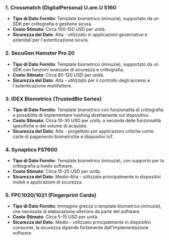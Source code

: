 ### 1. **Crossmatch (DigitalPersona) U.are.U 5160**

- **Tipo di Dato Fornito**: Template biometrico (minuzie), supportato da un SDK per crittografia e gestione sicura.
- **Costo Stimato**: Circa 100-150 USD per unità.
- **Sicurezza del Dato**: Alta - utilizzato in applicazioni governative e aziendali per l'autenticazione sicura.

### 2. **SecuGen Hamster Pro 20**

- **Tipo di Dato Fornito**: Template biometrico (minuzie), supportato da un SDK con funzioni avanzate di sicurezza e crittografia.
- **Costo Stimato**: Circa 80-120 USD per unità.
- **Sicurezza del Dato**: Alta - utilizzato per il controllo degli accessi e l'autenticazione multifattore.

### 3. **IDEX Biometrics (TrustedBio Series)**

- **Tipo di Dato Fornito**: Template biometrico con funzionalità di crittografia e possibilità di implementare hashing direttamente sul dispositivo.
- **Costo Stimato**: Circa 10-30 USD per unità, a seconda delle funzionalità specifiche e del volume di acquisto.
- **Sicurezza del Dato**: Alta - progettato per applicazioni critiche come carte di pagamento biometriche e dispositivi IoT.

### 4. **Synaptics FS7600**

- **Tipo di Dato Fornito**: Template biometrico (minuzie), con supporto per la crittografia a livello software.
- **Costo Stimato**: Circa 15-25 USD per unità.
- **Sicurezza del Dato**: Medio-Alta - utilizzato principalmente in dispositivi mobili e applicazioni di sicurezza.

### 5. **FPC1020/1021 (Fingerprint Cards)**

- **Tipo di Dato Fornito**: Immagine grezza o template biometrico (minuzie), che necessita di elaborazione ulteriore da parte del software.
- **Costo Stimato**: Circa 5-15 USD per unità.
- **Sicurezza del Dato**: Medio - utilizzato principalmente in dispositivi consumer, la sicurezza dipende fortemente dall'implementazione software.